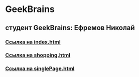 # GeekBrains

## студент GeekBrains: Ефремов Николай

### [Ссылка на index.html](https://efrem005.github.io/Geekbrains/index.html)

### [Ссылка на shopping.html](https://efrem005.github.io/Geekbrains/shopping.html)

### [Ссылка на singlePage.html](https://efrem005.github.io/Geekbrains/singlePage.html)
